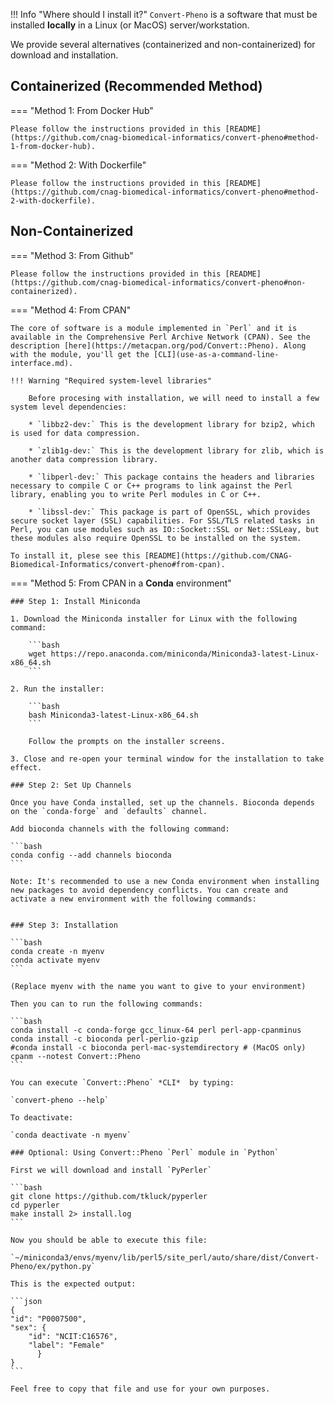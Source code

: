 !!! Info "Where should I install it?"
    `Convert-Pheno` is a software that must be installed **locally** in a Linux (or MacOS) server/workstation. 

We provide several alternatives (containerized and non-containerized) for download and installation.

## Containerized (Recommended Method)

=== "Method 1: From Docker Hub"

    Please follow the instructions provided in this [README](https://github.com/cnag-biomedical-informatics/convert-pheno#method-1-from-docker-hub).

=== "Method 2: With Dockerfile"

    Please follow the instructions provided in this [README](https://github.com/cnag-biomedical-informatics/convert-pheno#method-2-with-dockerfile).

## Non-Containerized

=== "Method 3: From Github"

    Please follow the instructions provided in this [README](https://github.com/cnag-biomedical-informatics/convert-pheno#non-containerized).

=== "Method 4: From CPAN"

    The core of software is a module implemented in `Perl` and it is available in the Comprehensive Perl Archive Network (CPAN). See the description [here](https://metacpan.org/pod/Convert::Pheno). Along with the module, you'll get the [CLI](use-as-a-command-line-interface.md).

    !!! Warning "Required system-level libraries"

        Before procesing with installation, we will need to install a few system level dependencies:

        * `libbz2-dev:` This is the development library for bzip2, which is used for data compression.

        * `zlib1g-dev:` This is the development library for zlib, which is another data compression library.

        * `libperl-dev:` This package contains the headers and libraries necessary to compile C or C++ programs to link against the Perl library, enabling you to write Perl modules in C or C++.

        * `libssl-dev:` This package is part of OpenSSL, which provides secure socket layer (SSL) capabilities. For SSL/TLS related tasks in Perl, you can use modules such as IO::Socket::SSL or Net::SSLeay, but these modules also require OpenSSL to be installed on the system.

    To install it, plese see this [README](https://github.com/CNAG-Biomedical-Informatics/convert-pheno#from-cpan).

=== "Method 5: From CPAN in a **Conda** environment"

    
    ### Step 1: Install Miniconda
    
    1. Download the Miniconda installer for Linux with the following command:
    
        ```bash
        wget https://repo.anaconda.com/miniconda/Miniconda3-latest-Linux-x86_64.sh
        ```
    
    2. Run the installer:
    
        ```bash
        bash Miniconda3-latest-Linux-x86_64.sh
        ```
    
        Follow the prompts on the installer screens.
    
    3. Close and re-open your terminal window for the installation to take effect.
    
    ### Step 2: Set Up Channels
    
    Once you have Conda installed, set up the channels. Bioconda depends on the `conda-forge` and `defaults` channel.
    
    Add bioconda channels with the following command:
    
    ```bash
    conda config --add channels bioconda
    ```

    Note: It's recommended to use a new Conda environment when installing new packages to avoid dependency conflicts. You can create and activate a new environment with the following commands:


    ### Step 3: Installation

    ```bash
    conda create -n myenv
    conda activate myenv
    ```

    (Replace myenv with the name you want to give to your environment)

    Then you can to run the following commands:

    ```bash
    conda install -c conda-forge gcc_linux-64 perl perl-app-cpanminus
    conda install -c bioconda perl-perlio-gzip
    #conda install -c bioconda perl-mac-systemdirectory # (MacOS only)
    cpanm --notest Convert::Pheno
    ```

    You can execute `Convert::Pheno` *CLI*  by typing:

    `convert-pheno --help`

    To deactivate:
   
    `conda deactivate -n myenv`

    ### Optional: Using Convert::Pheno `Perl` module in `Python`

    First we will download and install `PyPerler`

    ```bash
    git clone https://github.com/tkluck/pyperler
    cd pyperler
    make install 2> install.log
    ```

    Now you should be able to execute this file:

    `~/miniconda3/envs/myenv/lib/perl5/site_perl/auto/share/dist/Convert-Pheno/ex/python.py` 

    This is the expected output:
 
    ```json
    {
    "id": "P0007500",
    "sex": {
        "id": "NCIT:C16576",
        "label": "Female"
          }
    }
    ```

    Feel free to copy that file and use for your own purposes.
